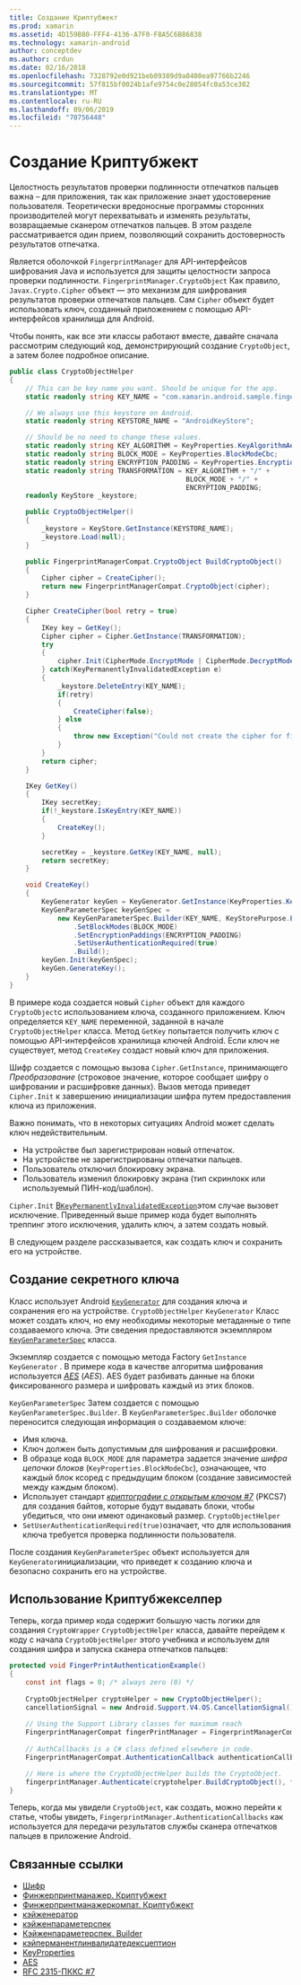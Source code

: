 ```yaml
---
title: Создание Криптубжект
ms.prod: xamarin
ms.assetid: 4D159B80-FFF4-4136-A7F0-F8A5C6B86838
ms.technology: xamarin-android
author: conceptdev
ms.author: crdun
ms.date: 02/16/2018
ms.openlocfilehash: 7328792e0d921beb09389d9a0400ea97766b2246
ms.sourcegitcommit: 57f815bf0024b1afe9754c0e28054fc0a53ce302
ms.translationtype: MT
ms.contentlocale: ru-RU
ms.lasthandoff: 09/06/2019
ms.locfileid: "70756448"
---
```

# <a name="creating-a-cryptoobject"></a>Создание Криптубжект

Целостность результатов проверки подлинности отпечатков пальцев важна &ndash; для приложения, так как приложение знает удостоверение пользователя. Теоретически вредоносные программы сторонних производителей могут перехватывать и изменять результаты, возвращаемые сканером отпечатков пальцев. В этом разделе рассматривается один прием, позволяющий сохранить достоверность результатов отпечатка. 

Является оболочкой `FingerprintManager` для API-интерфейсов шифрования Java и используется для защиты целостности запроса проверки подлинности. `FingerprintManager.CryptoObject` Как правило, `Javax.Crypto.Cipher` объект — это механизм для шифрования результатов проверки отпечатков пальцев. Сам `Cipher` объект будет использовать ключ, созданный приложением с помощью API-интерфейсов хранилища для Android.

Чтобы понять, как все эти классы работают вместе, давайте сначала рассмотрим следующий код, демонстрирующий создание `CryptoObject`, а затем более подробное описание.

```csharp
public class CryptoObjectHelper
{
    // This can be key name you want. Should be unique for the app.
    static readonly string KEY_NAME = "com.xamarin.android.sample.fingerprint_authentication_key";

    // We always use this keystore on Android.
    static readonly string KEYSTORE_NAME = "AndroidKeyStore";

    // Should be no need to change these values.
    static readonly string KEY_ALGORITHM = KeyProperties.KeyAlgorithmAes;
    static readonly string BLOCK_MODE = KeyProperties.BlockModeCbc;
    static readonly string ENCRYPTION_PADDING = KeyProperties.EncryptionPaddingPkcs7;
    static readonly string TRANSFORMATION = KEY_ALGORITHM + "/" +
                                            BLOCK_MODE + "/" +
                                            ENCRYPTION_PADDING;
    readonly KeyStore _keystore;

    public CryptoObjectHelper()
    {
        _keystore = KeyStore.GetInstance(KEYSTORE_NAME);
        _keystore.Load(null);
    }

    public FingerprintManagerCompat.CryptoObject BuildCryptoObject()
    {
        Cipher cipher = CreateCipher();
        return new FingerprintManagerCompat.CryptoObject(cipher);
    }

    Cipher CreateCipher(bool retry = true)
    {
        IKey key = GetKey();
        Cipher cipher = Cipher.GetInstance(TRANSFORMATION);
        try
        {
            cipher.Init(CipherMode.EncryptMode | CipherMode.DecryptMode, key);
        } catch(KeyPermanentlyInvalidatedException e)
        {
            _keystore.DeleteEntry(KEY_NAME);
            if(retry)
            {
                CreateCipher(false);
            } else
            {
                throw new Exception("Could not create the cipher for fingerprint authentication.", e);
            }
        }
        return cipher;
    }

    IKey GetKey()
    {
        IKey secretKey;
        if(!_keystore.IsKeyEntry(KEY_NAME))
        {
            CreateKey();
        }

        secretKey = _keystore.GetKey(KEY_NAME, null);
        return secretKey;
    }

    void CreateKey()
    {
        KeyGenerator keyGen = KeyGenerator.GetInstance(KeyProperties.KeyAlgorithmAes, KEYSTORE_NAME);
        KeyGenParameterSpec keyGenSpec =
            new KeyGenParameterSpec.Builder(KEY_NAME, KeyStorePurpose.Encrypt | KeyStorePurpose.Decrypt)
                .SetBlockModes(BLOCK_MODE)
                .SetEncryptionPaddings(ENCRYPTION_PADDING)
                .SetUserAuthenticationRequired(true)
                .Build();
        keyGen.Init(keyGenSpec);
        keyGen.GenerateKey();
    }
}
```

В примере кода создается новый `Cipher` объект для каждого `CryptoObject`с использованием ключа, созданного приложением. Ключ определяется `KEY_NAME` переменной, заданной в начале `CryptoObjectHelper` класса. Метод `GetKey` попытается получить ключ с помощью API-интерфейсов хранилища ключей Android. Если ключ не существует, метод `CreateKey` создаст новый ключ для приложения.

Шифр создается с помощью вызова `Cipher.GetInstance`, принимающего _Преобразование_ (строковое значение, которое сообщает шифру о шифровании и расшифровке данных). Вызов метода приведет `Cipher.Init` к завершению инициализации шифра путем предоставления ключа из приложения. 

Важно понимать, что в некоторых ситуациях Android может сделать ключ недействительным. 

- На устройстве был зарегистрирован новый отпечаток.
- На устройстве не зарегистрированы отпечатки пальцев.
- Пользователь отключил блокировку экрана.
- Пользователь изменил блокировку экрана (тип скринлокк или используемый ПИН-код/шаблон).

`Cipher.Init` [В`KeyPermanentlyInvalidatedException`](https://developer.android.com/reference/android/security/keystore/KeyPermanentlyInvalidatedException.html)этом случае вызовет исключение. Приведенный выше пример кода будет выполнять треппинг этого исключения, удалить ключ, а затем создать новый.

В следующем разделе рассказывается, как создать ключ и сохранить его на устройстве.

## <a name="creating-a-secret-key"></a>Создание секретного ключа

Класс использует Android [`KeyGenerator`](xref:Javax.Crypto.KeyGenerator) для создания ключа и сохранения его на устройстве. `CryptoObjectHelper` `KeyGenerator` Класс может создать ключ, но ему необходимы некоторые метаданные о типе создаваемого ключа. Эти сведения предоставляются экземпляром [`KeyGenParameterSpec`](https://developer.android.com/reference/android/security/keystore/KeyGenParameterSpec.html) класса. 

Экземпляр создается с помощью метода Factory `GetInstance` `KeyGenerator` . В примере кода в качестве алгоритма шифрования используется [_AES_](https://en.wikipedia.org/wiki/Advanced_Encryption_Standard) (_AES_). AES будет разбивать данные на блоки фиксированного размера и шифровать каждый из этих блоков.

`KeyGenParameterSpec` Затем создается с помощью `KeyGenParameterSpec.Builder`. В `KeyGenParameterSpec.Builder` оболочке переносится следующая информация о создаваемом ключе:

- Имя ключа.
- Ключ должен быть допустимым для шифрования и расшифровки.
- В образце кода `BLOCK_MODE` для параметра задается значение _шифра цепочки блоков_ (`KeyProperties.BlockModeCbc`), означающее, что каждый блок ксоред с предыдущим блоком (создание зависимостей между каждым блоком). 
- Использует стандарт [_криптографии с открытым ключом #7_](https://tools.ietf.org/html/rfc2315) (PKCS7) для создания байтов, которые будут выдавать блоки, чтобы убедиться, что они имеют одинаковый размер. `CryptoObjectHelper`
- `SetUserAuthenticationRequired(true)`означает, что для использования ключа требуется проверка подлинности пользователя.

После создания `KeyGenParameterSpec` объект используется для `KeyGenerator`инициализации, что приведет к созданию ключа и безопасно сохранить его на устройстве. 

## <a name="using-the-cryptoobjecthelper"></a>Использование Криптубжекселпер

Теперь, когда пример кода содержит большую часть логики для создания `CryptoWrapper` `CryptoObjectHelper` класса, давайте перейдем к коду с начала `CryptoObjectHelper` этого учебника и используем для создания шифра и запуска сканера отпечатков пальцев: 

```csharp
protected void FingerPrintAuthenticationExample()
{
    const int flags = 0; /* always zero (0) */
    
    CryptoObjectHelper cryptoHelper = new CryptoObjectHelper();
    cancellationSignal = new Android.Support.V4.OS.CancellationSignal();
    
    // Using the Support Library classes for maximum reach
    FingerprintManagerCompat fingerPrintManager = FingerprintManagerCompat.From(this);
    
    // AuthCallbacks is a C# class defined elsewhere in code.
    FingerprintManagerCompat.AuthenticationCallback authenticationCallback = new MyAuthCallbackSample(this);

    // Here is where the CryptoObjectHelper builds the CryptoObject. 
    fingerprintManager.Authenticate(cryptohelper.BuildCryptoObject(), flags, cancellationSignal, authenticationCallback, null);
}
```

Теперь, когда мы увидели `CryptoObject`, как создать, можно перейти к статье, чтобы увидеть, `FingerprintManager.AuthenticationCallbacks` как используется для передачи результатов службы сканера отпечатков пальцев в приложение Android.

## <a name="related-links"></a>Связанные ссылки

- [Шифр](xref:Javax.Crypto.Cipher)
- [Финжерпринтманажер. Криптубжект](https://developer.android.com/reference/android/hardware/fingerprint/FingerprintManager.CryptoObject.html)
- [Финжерпринтманажеркомпат. Криптубжект](https://developer.android.com/reference/android/support/v4/hardware/fingerprint/FingerprintManagerCompat.CryptoObject.html)
- [кэйженератор](xref:Javax.Crypto.KeyGenerator)
- [кэйженпараметерспек](https://developer.android.com/reference/android/security/keystore/KeyGenParameterSpec.html)
- [Кэйженпараметерспек. Builder](https://developer.android.com/reference/android/security/keystore/KeyGenParameterSpec.Builder.html)
- [кэйперманентлинвалидатедексцептион](https://developer.android.com/reference/android/security/keystore/KeyPermanentlyInvalidatedException.html)
- [KeyProperties](https://developer.android.com/reference/android/security/keystore/KeyProperties.html)
- [AES](https://en.wikipedia.org/wiki/Advanced_Encryption_Standard)
- [RFC 2315-ПККС #7](https://tools.ietf.org/html/rfc2315)
